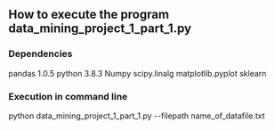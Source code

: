 ## How to execute the program data_mining_project_1_part_1.py


### Dependencies

pandas 1.0.5
python 3.8.3
Numpy
scipy.linalg
matplotlib.pyplot
sklearn


### Execution in command line

python data_mining_project_1_part_1.py --filepath name_of_datafile.txt